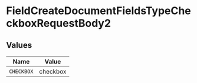# FieldCreateDocumentFieldsTypeCheckboxRequestBody2


## Values

| Name       | Value      |
| ---------- | ---------- |
| `CHECKBOX` | checkbox   |